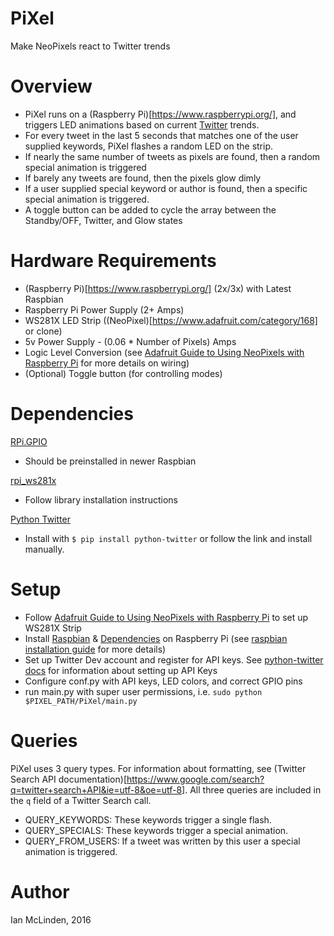 # PiXel
Make NeoPixels react to Twitter trends

# Overview
- PiXel runs on a (Raspberry Pi)[https://www.raspberrypi.org/], and triggers LED animations based on current [Twitter](https://twitter.com/) trends.
- For every tweet in the last 5 seconds that matches one of the user supplied keywords, PiXel flashes a random LED on the strip.
- If nearly the same number of tweets as pixels are found, then a random special animation is triggered
- If barely any tweets are found, then the pixels glow dimly
- If a user supplied special keyword or author is found, then a specific special animation is triggered.
- A toggle button can be added to cycle the array between the Standby/OFF, Twitter, and Glow states

# Hardware Requirements
- (Raspberry Pi)[https://www.raspberrypi.org/] (2x/3x) with Latest Raspbian
- Raspberry Pi Power Supply (2+ Amps)
- WS281X LED Strip ((NeoPixel)[https://www.adafruit.com/category/168] or clone)
- 5v Power Supply - (0.06 * Number of Pixels) Amps
- Logic Level Conversion (see [Adafruit Guide to Using NeoPixels with Raspberry Pi](https://learn.adafruit.com/neopixels-on-raspberry-pi/wiring) for more details on wiring)
- (Optional) Toggle button (for controlling modes)

# Dependencies
[RPi.GPIO](https://pypi.python.org/pypi/RPi.GPIO)
- Should be preinstalled in newer Raspbian

[rpi_ws281x](https://github.com/jgarff/rpi_ws281x)
- Follow library installation instructions

[Python Twitter](https://github.com/bear/python-twitter)
- Install with `$ pip install python-twitter` or follow the link and install manually.

# Setup
- Follow [Adafruit Guide to Using NeoPixels with Raspberry Pi](https://learn.adafruit.com/neopixels-on-raspberry-pi/wiring) to set up WS281X Strip
- Install [Raspbian](https://www.raspberrypi.org/downloads/raspbian/) & [Dependencies](#dependencies) on Raspberry Pi (see [raspbian installation guide](https://www.raspberrypi.org/documentation/installation/installing-images/README.md) for more details)
- Set up Twitter Dev account and register for API keys. See [python-twitter docs](https://python-twitter.readthedocs.io/en/latest/) for information about setting up API Keys
- Configure conf.py with API keys, LED colors, and correct GPIO pins
- run main.py with super user permissions, i.e. `sudo python $PIXEL_PATH/PiXel/main.py`

# Queries
PiXel uses 3 query types. For information about formatting, see (Twitter Search API documentation)[https://www.google.com/search?q=twitter+search+API&ie=utf-8&oe=utf-8]. All three queries are included in the `q` field of a Twitter Search call.
- QUERY_KEYWORDS: These keywords trigger a single flash.
- QUERY_SPECIALS: These keywords trigger a special animation.
- QUERY_FROM_USERS: If a tweet was written by this user a special animation is triggered.

# Author
Ian McLinden, 2016
